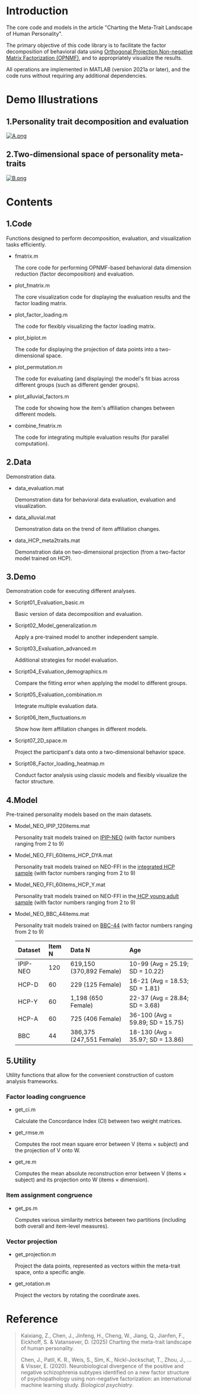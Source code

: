 # Introduction

The core code and models in the article "Charting the Meta-Trait Landscape of Human Personality".

The primary objective of this code library is to facilitate the factor decomposition of behavioral data using [Orthogonal Projection Non-negative Matrix Factorization (OPNMF)](https://github.com/asotiras/brainparts), and to appropriately visualize the results.

All operations are implemented in MATLAB (version 2021a or later), and the code runs without requiring any additional dependencies.

# Demo Illustrations

## **1.Personality trait decomposition and evaluation**

[![A.png](https://i.postimg.cc/gk6LWcXq/A.png)](https://postimg.cc/svsgPrJv)

## 2.Two-dimensional space of personality meta-traits

[![B.png](https://i.postimg.cc/wxkgRCK8/B.png)](https://postimg.cc/WttQQfbX)

# Contents

## 1.Code

Functions designed to perform decomposition, evaluation, and visualization tasks efficiently.

*   fmatrix.m

    The core code for performing OPNMF-based behavioral data dimension reduction (factor decomposition) and evaluation.

*   plot\_fmatrix.m

    The core visualization code for displaying the evaluation results and the factor loading matrix.

*   plot\_factor\_loading.m

    The code for flexibly visualizing the factor loading matrix.

*   plot\_biplot.m

    The code for displaying the projection of data points into a two-dimensional space.

*   plot\_permutation.m

    The code for evaluating (and displaying) the model's fit bias across different groups (such as different gender groups).

*   plot\_alluvial\_factors.m

    The code for showing how the item's affiliation changes between different models.

*   combine\_fmatrix.m

    The code for integrating multiple evaluation results (for parallel computation).

## 2.Data

Demonstration data.

*   data\_evaluation.mat

    Demonstration data for behavioral data evaluation, evaluation and visualization.
*   data\_alluvial.mat

    Demonstration data on the trend of item affiliation changes.
*   data\_HCP\_meta2traits.mat

    Demonstration data on two-dimensional projection (from a two-factor model trained on HCP).

## 3.Demo

Demonstration code for executing different analyses.

*   Script01\_Evaluation\_basic.m

    Basic version of data decomposition and evaluation.
*   Script02\_Model\_generalization.m

    Apply a pre-trained model to another independent sample.
*   Script03\_Evaluation\_advanced.m

    Additional strategies for model evaluation.
*   Script04\_Evaluation\_demographics.m

    Compare the fitting error when applying the model to different groups.
*   Script05\_Evaluation\_combination.m

    Integrate multiple evaluation data.
*   Script06\_Item\_fluctuations.m

    Show how item affiliation changes in different models.
*   Script07\_2D\_space.m

    Project the participant's data onto a two-dimensional behavior space.
*   Script08\_Factor\_loading\_heatmap.m

    Conduct factor analysis using classic models and flexibly visualize the factor structure.

## 4.Model

Pre-trained personality models based on the main datasets.

*   Model\_NEO\_IPIP\_120items.mat

    Personality trait models trained on [IPIP-NEO](https://ipip.ori.org/) (with factor numbers ranging from 2 to 9)
*   Model\_NEO\_FFI\_60items\_HCP\_DYA.mat

    Personality trait models trained on NEO-FFI in the [integrated HCP sample](https://www.humanconnectome.org/) (with factor numbers ranging from 2 to 9)
*   Model\_NEO\_FFI\_60items\_HCP\_Y.mat

    Personality trait models trained on NEO-FFI in the[ HCP young adult sample](https://www.humanconnectome.org/) (with factor numbers ranging from 2 to 9)
*   Model\_NEO\_BBC\_44items.mat

    Personality trait models trained on [BBC-44](https://beta.ukdataservice.ac.uk/datacatalogue/doi/?id=7656#!#1) (with factor numbers ranging from 2 to 9)

    | Dataset  | **Item N** | **Data N**               | **Age**                          |
    | :------- | :--------- | :----------------------- | :------------------------------- |
    | IPIP-NEO | 120        | 619,150 (370,892 Female) | 10-99 (Avg = 25.19; SD = 10.22)  |
    | HCP-D    | 60         | 229 (125 Female)         | 16-21 (Avg = 18.53; SD = 1.81)   |
    | HCP-Y    | 60         | 1,198 (650 Female)       | 22-37 (Avg = 28.84; SD = 3.68)   |
    | HCP-A    | 60         | 725 (406 Female)         | 36-100 (Avg = 59.89; SD = 15.75) |
    | BBC      | 44         | 386,375 (247,551 Female) | 18-130 (Avg = 35.97; SD = 13.86) |

## 5.Utility

Utility functions that allow for the convenient construction of custom analysis frameworks.

### Factor loading congruence

*   get\_ci.m

    Calculate the Concordance Index (CI) between two weight matrices.
*   get\_rmse.m

    Computes the root mean square error between V (items × subject) and the projection of V onto W.
*   get\_re.m

    Computes the mean absolute reconstruction error between V (items × subject) and its projection onto W (items × dimension).

### Item assignment congruence

*   get\_ps.m

    Computes various similarity metrics between two partitions (including both overall and item-level measures).

### Vector projection

*   get\_projection.m

    Project the data points, represented as vectors within the meta-trait space, onto a specific angle.
*   get\_rotation.m

    Project the vectors by rotating the coordinate axes.

# Reference

> Kaixiang, Z., Chen, J., Jinfeng, H., Cheng, W., Jiang, Q., Jianfen, F., Eickhoff, S. & Vatansever, D. (2025) Charting the meta-trait landscape of human personality.
>
> Chen, J., Patil, K. R., Weis, S., Sim, K., Nickl-Jockschat, T., Zhou, J., ... & Visser, E. (2020). Neurobiological divergence of the positive and negative schizophrenia subtypes identified on a new factor structure of psychopathology using non-negative factorization: an international machine learning study. *Biological psychiatry*.

